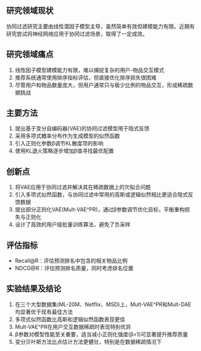 ## 研究领域现状

协同过滤研究主要由线性潜因子模型主导，虽然简单有效但建模能力有限。近期有研究尝试将神经网络应用于协同过滤场景，取得了一定成效。

## 研究领域痛点

1. 线性因子模型建模能力有限，难以捕捉复杂的用户-物品交互模式
2. 推荐系统通常使用排序指标评估，但直接优化排序损失很困难
3. 尽管用户和物品数量庞大，但用户通常只与极少比例的物品交互，形成稀疏数据挑战

## 主要方法

1. 提出基于变分自编码器(VAE)的协同过滤模型用于隐式反馈
2. 采用多项式概率分布作为生成模型的似然函数
3. 引入正则化参数β调节KL散度项的影响
4. 使用KL退火策略逐步增加β值寻找最优配置

## 创新点

1. 将VAE应用于协同过滤并解决其在稀疏数据上的欠拟合问题
2. 引入多项式似然函数，与协同过滤中常用的高斯或逻辑似然相比更适合隐式反馈数据
3. 提出部分正则化VAE(Mult-VAE^PR)，通过β参数调节优化目标，平衡重构损失与正则化
4. 设计了高效的用户级批量训练算法，避免了负采样

## 评估指标

- Recall@R：评估预测排名中包含的相关物品比例
- NDCG@R：评估预测排名质量，同时考虑排名位置

## 实验结果及结论

1. 在三个大型数据集(ML-20M、Netflix、MSD)上，Mult-VAE^PR和Mult-DAE均显著优于现有最佳方法
2. 多项式似然函数比高斯和逻辑似然函数表现更佳
3. Mult-VAE^PR在用户交互数据稀疏时表现特别优异
4. β参数对模型性能至关重要，适当减小正则化强度(β<1)可显著提升推荐质量
5. 变分贝叶斯方法比点估计方法更健壮，特别是在数据稀疏情况下
